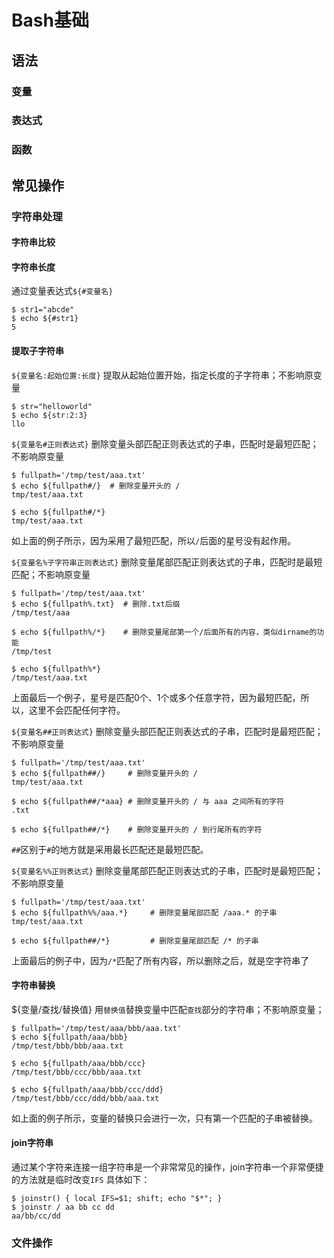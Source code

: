 <link rel="stylesheet" type="text/css" href="/auto-number.css">

# Bash基础

## 语法

### 变量
### 表达式
### 函数

## 常见操作
### 字符串处理

#### 字符串比较


#### 字符串长度

通过变量表达式`${#变量名}`

```
$ str1="abcde"
$ echo ${#str1}
5
```

#### 提取子字符串

`${变量名:起始位置:长度}`
提取从起始位置开始，指定长度的子字符串；不影响原变量

```
$ str="helloworld"
$ echo ${str:2:3}
llo
```
`${变量名#正则表达式}`
删除变量头部匹配正则表达式的子串，匹配时是最短匹配；不影响原变量

```
$ fullpath='/tmp/test/aaa.txt'
$ echo ${fullpath#/}  # 删除变量开头的 /
tmp/test/aaa.txt

$ echo ${fullpath#/*}
tmp/test/aaa.txt
```
如上面的例子所示，因为采用了最短匹配，所以`/`后面的星号没有起作用。

`${变量名%子字符串正则表达式}`
删除变量尾部匹配正则表达式的子串，匹配时是最短匹配；不影响原变量

```
$ fullpath='/tmp/test/aaa.txt'
$ echo ${fullpath%.txt}  # 删除.txt后缀
/tmp/test/aaa

$ echo ${fullpath%/*}    # 删除变量尾部第一个/后面所有的内容，类似dirname的功能
/tmp/test

$ echo ${fullpath%*}
/tmp/test/aaa.txt
```
上面最后一个例子，星号是匹配0个、1个或多个任意字符，因为最短匹配，所以，这里不会匹配任何字符。


`${变量名##正则表达式}`
删除变量头部匹配正则表达式的子串，匹配时是最短匹配；不影响原变量

```
$ fullpath='/tmp/test/aaa.txt'
$ echo ${fullpath##/}     # 删除变量开头的 /
tmp/test/aaa.txt

$ echo ${fullpath##/*aaa} # 删除变量开头的 / 与 aaa 之间所有的字符
.txt

$ echo ${fullpath##/*}    # 删除变量开头的 / 到行尾所有的字符
```
`##`区别于`#`的地方就是采用最长匹配还是最短匹配。


`${变量名%%正则表达式}`
删除变量尾部匹配正则表达式的子串，匹配时是最短匹配；不影响原变量

```
$ fullpath='/tmp/test/aaa.txt'
$ echo ${fullpath%%/aaa.*}     # 删除变量尾部匹配 /aaa.* 的子串
tmp/test/aaa.txt

$ echo ${fullpath##/*}         # 删除变量尾部匹配 /* 的子串

```
上面最后的例子中，因为`/*`匹配了所有内容，所以删除之后，就是空字符串了

#### 字符串替换

${变量/查找/替换值}
用`替换值`替换变量中匹配`查找`部分的字符串；不影响原变量；

```
$ fullpath='/tmp/test/aaa/bbb/aaa.txt'
$ echo ${fullpath/aaa/bbb}
/tmp/test/bbb/bbb/aaa.txt

$ echo ${fullpath/aaa/bbb/ccc}
/tmp/test/bbb/ccc/bbb/aaa.txt

$ echo ${fullpath/aaa/bbb/ccc/ddd}
/tmp/test/bbb/ccc/ddd/bbb/aaa.txt
```
如上面的例子所示，变量的替换只会进行一次，只有第一个匹配的子串被替换。

#### join字符串
通过某个字符来连接一组字符串是一个非常常见的操作，join字符串一个非常便捷的方法就是临时改变`IFS`
具体如下：

```
$ joinstr() { local IFS=$1; shift; echo "$*"; }
$ joinstr / aa bb cc dd
aa/bb/cc/dd
```
### 文件操作

